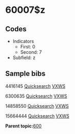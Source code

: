 # 60007$z

## Codes

-   Indicators
    -   First: 0
    -   Second: 7
-   Subfield: z

## Sample bibs

4416145 [Quicksearch](https://search.library.yale.edu/catalog/4416145) [VXWS](http://prodorbis.library.yale.edu:7014/vxws/GetHoldingsService?bibId=4416145)

6300635 [Quicksearch](https://search.library.yale.edu/catalog/6300635) [VXWS](http://prodorbis.library.yale.edu:7014/vxws/GetHoldingsService?bibId=6300635)

14858550 [Quicksearch](https://search.library.yale.edu/catalog/14858550) [VXWS](http://prodorbis.library.yale.edu:7014/vxws/GetHoldingsService?bibId=14858550)

15664444 [Quicksearch](https://search.library.yale.edu/catalog/15664444) [VXWS](http://prodorbis.library.yale.edu:7014/vxws/GetHoldingsService?bibId=15664444)

**Parent topic:**[600](../../tags/600/600.md)

